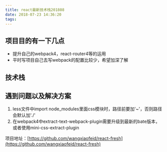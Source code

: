 ```yaml
---
title: react最新技术栈201808
date: 2018-07-23 14:36:20
tags:
---
```


## 项目目的有一下几点
* 提升自己的webpack4，react-router4等的运用
* 平时写项目自己去写webpack的配置比较少，希望加深了解

## 技术栈

## 遇到问题以及解决方案
1. less文件中import node_modules里面css模块时，路径前要加'~'，否则路径会默认加'./'
2. 在webpack4中extract-text-webpack-plugin需要升级到最新的bate版本，或者使用mini-css-extract-plugin

项目地址：[https://github.com/wangxiaofeid/react-fresh](https://github.com/wangxiaofeid/react-fresh)